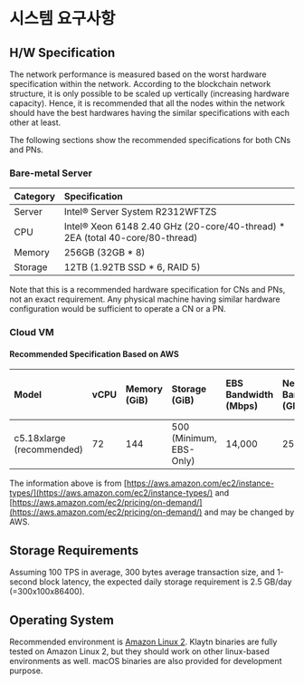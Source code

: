 # 시스템 요구사항

## H/W Specification

The network performance is measured based on the worst hardware specification within the network. According to the blockchain network structure, it is only possible to be scaled up vertically \(increasing hardware capacity\). Hence, it is recommended that all the nodes within the network should have the best hardwares having the similar specifications with each other at least.

The following sections show the recommended specifications for both CNs and PNs.

### Bare-metal Server

| Category | Specification                                                                            |
|:-------- |:---------------------------------------------------------------------------------------- |
| Server   | Intel® Server System R2312WFTZS                                                          |
| CPU      | Intel® Xeon 6148 2.40 GHz \(20-core/40-thread\) \* 2EA \(total 40-core/80-thread\) |
| Memory   | 256GB \(32GB \* 8\)                                                                  |
| Storage  | 12TB \(1.92TB SSD \* 6, RAID 5\)                                                     |

Note that this is a recommended hardware specification for CNs and PNs, not an exact requirement. Any physical machine having similar hardware configuration would be sufficient to operate a CN or a PN.

### Cloud VM

#### Recommended Specification Based on AWS

| Model                         | vCPU | Memory \(GiB\) | Storage \(GiB\)       | EBS Bandwidth \(Mbps\) | Network Bandwidth \(Gbps\) | Price \(Seoul region, USD/h\) |
|:----------------------------- |:---- |:---------------- |:----------------------- |:------------------------ |:---------------------------- |:------------------------------- |
| c5.18xlarge \(recommended\) | 72   | 144              | 500 (Minimum, EBS-Only) | 14,000                   | 25                           | 3.456                           |

The information above is from [https://aws.amazon.com/ec2/instance-types/](https://aws.amazon.com/ec2/instance-types/) and [https://aws.amazon.com/ec2/pricing/on-demand/](https://aws.amazon.com/ec2/pricing/on-demand/) and may be changed by AWS.

## Storage Requirements

Assuming 100 TPS in average,  300 bytes average transaction size, and 1-second block latency, the expected daily storage requirement is 2.5 GB/day \(=300x100x86400\).

## Operating System

Recommended environment is [Amazon Linux 2](https://aws.amazon.com/ko/about-aws/whats-new/2017/12/introducing-amazon-linux-2/). Klaytn binaries are fully tested on Amazon Linux 2, but they should work on other linux-based environments as well. macOS binaries are also provided for development purpose.
